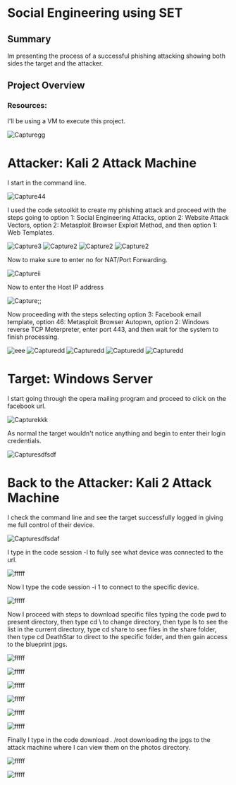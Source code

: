 # Social Engineering using SET

## Summary
Im presenting the process of a successful phishing attacking showing both sides the target and the attacker.
## Project Overview 
### Resources:
  I'll be using a VM to execute this project.


![Capturegg](https://github.com/Silveshadow/Social-Engineering-using-SET/blob/main/Screenshot%202025-09-15%20112428.png)


# Attacker: Kali 2 Attack Machine

  I start in the command line.


![Capture44](https://github.com/Silveshadow/Social-Engineering-using-SET/blob/main/Screenshot%202025-09-15%20112708.png)

I used the code setoolkit to create my phishing attack and proceed with the steps going to option 1: Social Engineering Attacks, option 2: Website Attack Vectors, option 2: Metasploit Browser Exploit Method, and then option 1: Web Templates. 

![Capture3](https://github.com/Silveshadow/Social-Engineering-using-SET/blob/main/Screenshot%202025-09-15%20112953.png)
![Capture2](https://github.com/Silveshadow/Social-Engineering-using-SET/blob/main/Screenshot%202025-09-15%20113009.png)
![Capture2](https://github.com/Silveshadow/Social-Engineering-using-SET/blob/main/Screenshot%202025-09-15%20113033.png)
![Capture2](https://github.com/Silveshadow/Social-Engineering-using-SET/blob/main/Screenshot%202025-09-15%20113059.png)




Now to make sure to enter no for NAT/Port Forwarding.



![Captureii](https://github.com/Silveshadow/Social-Engineering-using-SET/blob/main/Screenshot%202025-09-15%20113134.png)



Now to enter the Host IP address

![Capture;;](https://github.com/Silveshadow/Social-Engineering-using-SET/blob/main/Screenshot%202025-09-15%20113240.png)


Now proceeding with the steps selecting option 3: Facebook email template, option 46: Metasploit Browser Autopwn, option 2: Windows reverse TCP Meterpreter, enter port 443, and then wait for the system to finish processing.


![eee](https://github.com/Silveshadow/Social-Engineering-using-SET/blob/main/Screenshot%202025-09-15%20113258.png)
![Capturedd](https://github.com/Silveshadow/Social-Engineering-using-SET/blob/main/Screenshot%202025-09-15%20113317.png)
![Capturedd](https://github.com/Silveshadow/Social-Engineering-using-SET/blob/main/Screenshot%202025-09-15%20113352.png)
![Capturedd](https://github.com/Silveshadow/Social-Engineering-using-SET/blob/main/Screenshot%202025-09-15%20113410.png)
![Capturedd](https://github.com/Silveshadow/Social-Engineering-using-SET/blob/main/Screenshot%202025-09-15%20113637.png)



# Target: Windows Server 
I start going through the opera mailing program and proceed to click on the facebook url.

![Capturekkk](https://github.com/Silveshadow/Social-Engineering-using-SET/blob/main/Screenshot%202025-09-15%20113818.png)

As normal the target wouldn't notice anything and begin to enter their login credentials.

![Capturesdfsdf](https://github.com/Silveshadow/Social-Engineering-using-SET/blob/main/Screenshot%202025-09-15%20113912.png)


# Back to the Attacker: Kali 2 Attack Machine
I check the command line and see the target successfully logged in giving me full control of their device.

![Capturesdfsdaf](https://github.com/Silveshadow/Social-Engineering-using-SET/blob/main/Screenshot%202025-09-15%20115439.png)

I type in the code session -l to fully see what device was connected to the url.

![fffff](https://github.com/Silveshadow/Social-Engineering-using-SET/blob/main/Screenshot%202025-09-15%20115511.png)

Now I type the code session -i 1 to connect to the specific device.

![fffff](https://github.com/Silveshadow/Social-Engineering-using-SET/blob/main/Screenshot%202025-09-15%20115550.png)

Now I proceed with steps to download specific files typing the code pwd to present directory, then type cd \ to change directory, then type ls to see the list in the current directory, type cd share to see files in the share folder, then type cd DeathStar to direct to the specific folder, and then gain access to the blueprint jpgs.

![fffff](https://github.com/Silveshadow/Social-Engineering-using-SET/blob/main/Screenshot%202025-09-15%20115615.png)

![fffff](https://github.com/Silveshadow/Social-Engineering-using-SET/blob/main/Screenshot%202025-09-15%20115635.png)

![fffff](https://github.com/Silveshadow/Social-Engineering-using-SET/blob/main/Screenshot%202025-09-15%20115704.png)

![fffff](https://github.com/Silveshadow/Social-Engineering-using-SET/blob/main/Screenshot%202025-09-15%20115723.png)

![fffff](https://github.com/Silveshadow/Social-Engineering-using-SET/blob/main/Screenshot%202025-09-15%20115757.png)

![fffff](https://github.com/Silveshadow/Social-Engineering-using-SET/blob/main/Screenshot%202025-09-15%20115925.png)

Finally I type in the code download *.* /root downloading the jpgs to the attack machine where I can view them on the photos directory.

![fffff](https://github.com/Silveshadow/Social-Engineering-using-SET/blob/main/Screenshot%202025-09-15%20120003.png)

![fffff](https://github.com/Silveshadow/Social-Engineering-using-SET/blob/main/Screenshot%202025-09-15%20120121.png)

